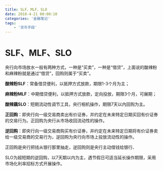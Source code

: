 ```yaml
---
title: SLF、MLF、SLO
date: 2018-4-21 00:00:10
categories: '金融笔记'
tags:
    - '货币手段'
---
```


# SLF、MLF、SLO

央行向市场放水一般有两种方式，一种是“买卖”，一种是“借贷”，上面说的酸辣粉和麻辣粉就是通过“借贷”，回购则属于“买卖”。



**酸辣粉SLF**：常备借贷便利，以抵押方式放款，期限1-3个月为主；

**麻辣粉MLF**：中期借贷便利，以抵押方式放款，定向投放，期限3个月，可展期；

**酸辣藕SLO**：短期流动性调节工具，央行相机操作，期限7天以内回购为主。



**正回购**：即央行向一级交易商卖出有价证券，并约定在未来特定日期买回有价证券的交易行为。正回购为央行从市场收回流动性的操作。



**逆回购**：即央行向一级交易商购买有价证券，并约定在未来特定日期将有价证券卖给一级交易商的交易行为，逆回购为央行向市场上投放流动性的操作。



正回购是央行把钱从银行那里抽走，逆回购则是央行主动借钱给银行、



SLO为超短期的逆回购，以7天期以内为主，遇节假日可适当延长操作期限，采用市场化利率招标方式开展操作。